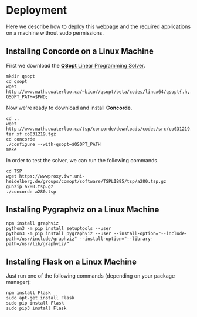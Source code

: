 # Deployment

Here we describe how to deploy this webpage and the required applications on a machine without sudo permissions.

## Installing Concorde on a Linux Machine

First we download the [**QSopt** Linear Programming Solver](https://www.math.uwaterloo.ca/~bico/qsopt/).

	mkdir qsopt
    cd qsopt
    wget http://www.math.uwaterloo.ca/~bico//qsopt/beta/codes/linux64/qsopt{.h,.a,}
    QSOPT_PATH=$PWD;
    
Now we're ready to download and install **Concorde**.

	cd ..
    wget http://www.math.uwaterloo.ca/tsp/concorde/downloads/codes/src/co031219.tgz
    tar xf co031219.tgz
    cd concorde
    ./configure --with-qsopt=$QSOPT_PATH
    make

In order to test the solver, we can run the following commands.

	cd TSP
    wget https://wwwproxy.iwr.uni-heidelberg.de/groups/comopt/software/TSPLIB95/tsp/a280.tsp.gz
    gunzip a280.tsp.gz
    ./concorde a280.tsp
    
   
## Installing Pygraphviz on a Linux Machine
	npm install graphviz
	python3 -m pip install setuptools --user
	python3 -m pip install pygraphviz --user --install-option="--include-path=/usr/include/graphviz" --install-option="--library-path=/usr/lib/graphviz/" 


## Installing Flask on a Linux Machine

Just run one of the following commands (depending on your package manager):
	
    npm install Flask
    sudo apt-get install Flask
    sudo pip install Flask
    sudo pip3 install Flask